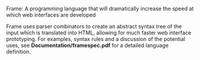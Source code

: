 Frame:
A programming language that will dramatically increase the speed at which web interfaces are developed

Frame uses parser combinators to create an abstract syntax tree of the input which is translated into HTML, allowing for much faster web interface prototyping. For examples, syntax rules and a discussion of the potential uses, see **Documentation/framespec.pdf** for a detailed language definition.
